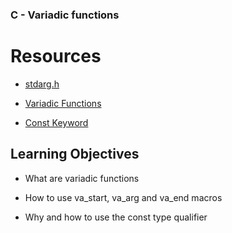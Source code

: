 ### C - Variadic functions

# Resources 

* [stdarg.h](https://intranet.alxswe.com/rltoken/wLRJdO8pA2-Vb-rF2Y71sA)
 
* [Variadic Functions](https://intranet.alxswe.com/rltoken/3gW8GycmyjarbJR76FkrzA)

* [Const Keyword](https://intranet.alxswe.com/rltoken/_RRPCY32VODyN_r2HIEnBQ)

## Learning Objectives

+ What are variadic functions

+ How to use va_start, va_arg and va_end macros

+ Why and how to use the const type qualifier
